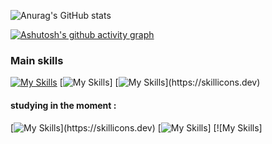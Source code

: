 
![Anurag's GitHub stats](https://github-readme-stats.vercel.app/api?username=JjJjJose&show_icons=true&theme=merko)

[![Ashutosh's github activity graph](https://github-readme-activity-graph.vercel.app/graph?username=JjJjJose&bg_color=010F01&color=bef945&line=abe03f&point=5d7a22&area=true&hide_border=true)](https://github.com/ashutosh00710/github-readme-activity-graph)

### Main skills
[![My Skills](https://skills.thijs.gg/icons?i=html,css)](https://skills.thijs.gg) [![My Skills](https://skillicons.dev/icons?i=js,)] [![My Skills](https://skillicons.dev/icons?i=php,)](https://skillicons.dev)
#### studying in the moment :
 [![My Skills](https://skillicons.dev/icons?i=cs,)](https://skillicons.dev)  [![My Skills](https://skillicons.dev/icons?i=c,)]  [![My Skills]




